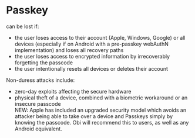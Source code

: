 # Passkey

can be lost if:

* the user loses access to their account (Apple, Windows, Google) or all devices (especially if on Android with a pre-passkey webAuthN implementation) and loses all recovery paths
* the user loses access to encrypted information by irrecoverably forgetting the passcode
* the user intentionally resets all devices or deletes their account

Non-duress attacks include:

* zero-day exploits affecting the secure hardware
* physical theft of a device, combined with a biometric workaround or an insecure passcode\
  NEW: Apple has included an upgraded security model which avoids an attacker being able to take over a device and Passkeys simply by knowing the passcode. Obi will recommend this to users, as well as any Android equivalent.
